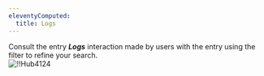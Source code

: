 ```yaml
---
eleventyComputed:
  title: Logs
---
```

Consult the entry ***Logs*** interaction made by users with the entry using the filter to refine your search.  
![!!Hub4124](https://webdevolutions.azureedge.net/docs/en/hub/Hub4124.png) 


